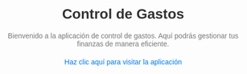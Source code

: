 <!DOCTYPE html>
<html>
<head>
    <meta charset="UTF-8">
    <title>Control de Gastos</title>
    <style>
        body {
            font-family: Arial, sans-serif;
            text-align: center;
            padding: 50px;
        }
        h1 {
            color: #333;
        }
        p {
            color: #777;
            margin-bottom: 20px;
        }
        a {
            color: #007bff;
            text-decoration: none;
        }
    </style>
</head>
<body>
    <h1>Control de Gastos</h1>
    <p>Bienvenido a la aplicación de control de gastos. Aquí podrás gestionar tus finanzas de manera eficiente.</p>
    <a href="https://control-gastos-guillemrima.netlify.app/">Haz clic aquí para visitar la aplicación</a>
</body>
</html>
